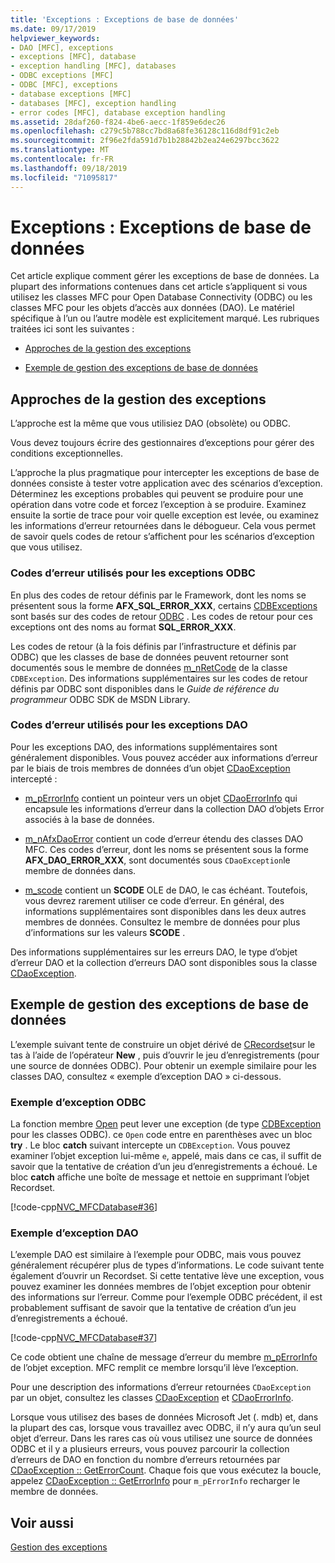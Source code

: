 ```yaml
---
title: 'Exceptions : Exceptions de base de données'
ms.date: 09/17/2019
helpviewer_keywords:
- DAO [MFC], exceptions
- exceptions [MFC], database
- exception handling [MFC], databases
- ODBC exceptions [MFC]
- ODBC [MFC], exceptions
- database exceptions [MFC]
- databases [MFC], exception handling
- error codes [MFC], database exception handling
ms.assetid: 28daf260-f824-4be6-aecc-1f859e6dec26
ms.openlocfilehash: c279c5b788cc7bd8a68fe36128c116d8df91c2eb
ms.sourcegitcommit: 2f96e2fda591d7b1b28842b2ea24e6297bcc3622
ms.translationtype: MT
ms.contentlocale: fr-FR
ms.lasthandoff: 09/18/2019
ms.locfileid: "71095817"
---
```

# <a name="exceptions-database-exceptions"></a>Exceptions : Exceptions de base de données

Cet article explique comment gérer les exceptions de base de données. La plupart des informations contenues dans cet article s’appliquent si vous utilisez les classes MFC pour Open Database Connectivity (ODBC) ou les classes MFC pour les objets d’accès aux données (DAO). Le matériel spécifique à l’un ou l’autre modèle est explicitement marqué. Les rubriques traitées ici sont les suivantes :

- [Approches de la gestion des exceptions](#_core_approaches_to_exception_handling)

- [Exemple de gestion des exceptions de base de données](#_core_a_database_exception.2d.handling_example)

##  <a name="_core_approaches_to_exception_handling"></a>Approches de la gestion des exceptions

L’approche est la même que vous utilisiez DAO (obsolète) ou ODBC.

Vous devez toujours écrire des gestionnaires d’exceptions pour gérer des conditions exceptionnelles.

L’approche la plus pragmatique pour intercepter les exceptions de base de données consiste à tester votre application avec des scénarios d’exception. Déterminez les exceptions probables qui peuvent se produire pour une opération dans votre code et forcez l’exception à se produire. Examinez ensuite la sortie de trace pour voir quelle exception est levée, ou examinez les informations d’erreur retournées dans le débogueur. Cela vous permet de savoir quels codes de retour s’affichent pour les scénarios d’exception que vous utilisez.

### <a name="error-codes-used-for-odbc-exceptions"></a>Codes d’erreur utilisés pour les exceptions ODBC

En plus des codes de retour définis par le Framework, dont les noms se présentent sous la forme **AFX_SQL_ERROR_XXX**, certains [CDBExceptions](../mfc/reference/cdbexception-class.md) sont basés sur des codes de retour [ODBC](../data/odbc/odbc-basics.md) . Les codes de retour pour ces exceptions ont des noms au format **SQL_ERROR_XXX**.

Les codes de retour (à la fois définis par l’infrastructure et définis par ODBC) que les classes de base de données peuvent retourner sont documentés sous le membre de données [m_nRetCode](../mfc/reference/cdbexception-class.md#m_nretcode) de la classe `CDBException`. Des informations supplémentaires sur les codes de retour définis par ODBC sont disponibles dans le *Guide de référence du programmeur* ODBC SDK de MSDN Library.

### <a name="error-codes-used-for-dao-exceptions"></a>Codes d’erreur utilisés pour les exceptions DAO

Pour les exceptions DAO, des informations supplémentaires sont généralement disponibles. Vous pouvez accéder aux informations d’erreur par le biais de trois membres de données d’un objet [CDaoException](../mfc/reference/cdaoexception-class.md) intercepté :

- [m_pErrorInfo](../mfc/reference/cdaoexception-class.md#m_perrorinfo) contient un pointeur vers un objet [CDaoErrorInfo](../mfc/reference/cdaoerrorinfo-structure.md) qui encapsule les informations d’erreur dans la collection DAO d’objets Error associés à la base de données.

- [m_nAfxDaoError](../mfc/reference/cdaoexception-class.md#m_nafxdaoerror) contient un code d’erreur étendu des classes DAO MFC. Ces codes d’erreur, dont les noms se présentent sous la forme **AFX_DAO_ERROR_XXX**, sont documentés sous `CDaoException`le membre de données dans.

- [m_scode](../mfc/reference/cdaoexception-class.md#m_scode) contient un **SCODE** OLE de DAO, le cas échéant. Toutefois, vous devrez rarement utiliser ce code d’erreur. En général, des informations supplémentaires sont disponibles dans les deux autres membres de données. Consultez le membre de données pour plus d’informations sur les valeurs **SCODE** .

Des informations supplémentaires sur les erreurs DAO, le type d’objet d’erreur DAO et la collection d’erreurs DAO sont disponibles sous la classe [CDaoException](../mfc/reference/cdaoexception-class.md).

##  <a name="_core_a_database_exception.2d.handling_example"></a>Exemple de gestion des exceptions de base de données

L’exemple suivant tente de construire un objet dérivé de [CRecordset](../mfc/reference/crecordset-class.md)sur le tas à l’aide de l’opérateur **New** , puis d’ouvrir le jeu d’enregistrements (pour une source de données ODBC). Pour obtenir un exemple similaire pour les classes DAO, consultez « exemple d’exception DAO » ci-dessous.

### <a name="odbc-exception-example"></a>Exemple d’exception ODBC

La fonction membre [Open](../mfc/reference/crecordset-class.md#open) peut lever une exception (de type [CDBException](../mfc/reference/cdbexception-class.md) pour les classes ODBC). ce `Open` code entre en parenthèses avec un bloc **try** . Le bloc **catch** suivant intercepte un `CDBException`. Vous pouvez examiner l’objet exception lui-même `e`, appelé, mais dans ce cas, il suffit de savoir que la tentative de création d’un jeu d’enregistrements a échoué. Le bloc **catch** affiche une boîte de message et nettoie en supprimant l’objet Recordset.

[!code-cpp[NVC_MFCDatabase#36](../mfc/codesnippet/cpp/exceptions-database-exceptions_1.cpp)]

### <a name="dao-exception-example"></a>Exemple d’exception DAO

L’exemple DAO est similaire à l’exemple pour ODBC, mais vous pouvez généralement récupérer plus de types d’informations. Le code suivant tente également d’ouvrir un Recordset. Si cette tentative lève une exception, vous pouvez examiner les données membres de l’objet exception pour obtenir des informations sur l’erreur. Comme pour l’exemple ODBC précédent, il est probablement suffisant de savoir que la tentative de création d’un jeu d’enregistrements a échoué.

[!code-cpp[NVC_MFCDatabase#37](../mfc/codesnippet/cpp/exceptions-database-exceptions_2.cpp)]

Ce code obtient une chaîne de message d’erreur du membre [m_pErrorInfo](../mfc/reference/cdaoexception-class.md#m_perrorinfo) de l’objet exception. MFC remplit ce membre lorsqu’il lève l’exception.

Pour une description des informations d’erreur retournées `CDaoException` par un objet, consultez les classes [CDaoException](../mfc/reference/cdaoexception-class.md) et [CDaoErrorInfo](../mfc/reference/cdaoerrorinfo-structure.md).

Lorsque vous utilisez des bases de données Microsoft Jet (. mdb) et, dans la plupart des cas, lorsque vous travaillez avec ODBC, il n’y aura qu’un seul objet d’erreur. Dans les rares cas où vous utilisez une source de données ODBC et il y a plusieurs erreurs, vous pouvez parcourir la collection d’erreurs de DAO en fonction du nombre d’erreurs retournées par [CDaoException :: GetErrorCount](../mfc/reference/cdaoexception-class.md#geterrorcount). Chaque fois que vous exécutez la boucle, appelez [CDaoException :: GetErrorInfo](../mfc/reference/cdaoexception-class.md#geterrorinfo) pour `m_pErrorInfo` recharger le membre de données.

## <a name="see-also"></a>Voir aussi

[Gestion des exceptions](../mfc/exception-handling-in-mfc.md)
